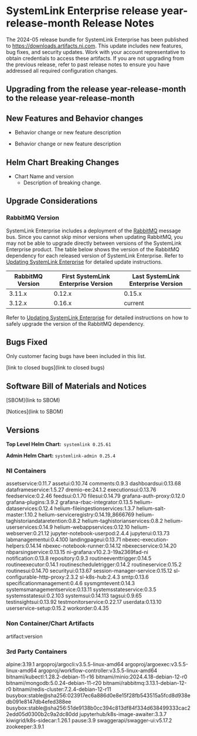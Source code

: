 <!-- This file should be renamed to README.md and placed in the directory for the release. -->

# SystemLink Enterprise release year-release-month Release Notes

The 2024-05 release bundle for SystemLink Enterprise has been published to <https://downloads.artifacts.ni.com>. This update includes new features, bug fixes, and security updates. Work with your account representative to obtain credentials to access these artifacts. If you are not upgrading from the previous release, refer to past release notes to ensure you have addressed all required configuration changes.

## Upgrading from the release year-release-month to the release year-release-month

<!-- Optional section to include comments and instructions needed to successfully upgrade from the previous release to the current release. If the only changes needed are already captured in Helm Chart Breaking Changes, this section is not needed. -->

## New Features and Behavior changes

- Behavior change or new feature description

- Behavior change or new feature description

## Helm Chart Breaking Changes

- Chart Name and version
    - Description of breaking change.

## Upgrade Considerations

### RabbitMQ Version

SystemLink Enterprise includes a deployment of the [RabbitMQ](https://www.rabbitmq.com/) message bus. Since you cannot skip minor versions when updating RabbitMQ, you may not be able to upgrade directly between versions of the SystemLink Enterprise product. The table below shows the version of the RabbitMQ dependency for each released version of SystemLink Enterprise. Refer to [Updating SystemLink Enterprise](https://www.ni.com/docs/en-US/bundle/systemlink-enterprise/page/updating-systemlink-enterprise.html) for detailed update instructions.

| RabbitMQ Version | First SystemLink Enterprise Version | Last SystemLink Enterprise Version |
|------------------|-------------------------------------|------------------------------------|
| 3.11.x           | 0.12.x                              | 0.15.x                             |
| 3.12.x           | 0.16.x                              | current                            |

Refer to [Updating SystemLink Enterprise](https://www.ni.com/docs/en-US/bundle/systemlink-enterprise/page/updating-systemlink-enterprise.html) for detailed instructions on how to safely upgrade the version of the RabbitMQ dependency.

## Bugs Fixed

<!-- This section should link to the excel document that list customer facing bugs, fixed in the current release. The URL for the release (tag) should be used. -->

Only customer facing bugs have been included in this list.

[link to closed bugs](link to closed bugs)

## Software Bill of Materials and Notices

<!-- This section should link to the directories containing notices and SBOM. The URL for the release (tag) should be used. -->

[SBOM](link to SBOM)

[Notices](link to SBOM)

## Versions

**Top Level Helm Chart:** `systemlink 0.25.61`

**Admin Helm Chart:** `systemlink-admin 0.25.4`

### NI Containers

assetservice:0.11.7
assetui:0.10.74
comments:0.9.3
dashboardsui:0.13.68
dataframeservice:1.5.27
dremio-ee:24.1.2
executionsui:0.13.76
feedservice:0.2.46
feedsui:0.1.70
filesui:0.14.79
grafana-auth-proxy:0.12.0
grafana-plugins:3.9.2
grafana-rbac-integrator:0.13.5
helium-dataservices:0.12.4
helium-fileingestionservices:1.3.7
helium-salt-master:1.10.2
helium-serviceregistry:0.14.19_8666769
helium-taghistoriandataretention:0.8.2
helium-taghistorianservices:0.8.2
helium-userservices:0.14.9
helium-webappservices:0.12.10
helium-webserver:0.21.12
jupyter-notebook-userpod:2.4.4
jupyterui:0.13.73
labmanagementui:0.4.100
landingpageui:0.13.71
nbexec-execution-helpers:0.14.14
nbexec-notebook-runner:0.14.12
nbexecservice:0.14.20
nbparsingservice:0.13.15
ni-grafana:v10.2.3-19a2369fad-ni
notification:0.13.8
repository:0.9.3
routineeventtrigger:0.14.5
routineexecutor:0.14.1
routinescheduletrigger:0.14.2
routineservice:0.15.2
routinesui:0.14.70
securityui:0.13.67
session-manager-service:0.15.12
sl-configurable-http-proxy:2.3.2
sl-k8s-hub:2.4.3
smtp:0.13.6
specificationmanagement:0.4.6
sysmgmtevent:0.14.3
systemsmanagementservice:0.13.11
systemsstateservice:0.3.5
systemsstatesui:0.2.103
systemsui:0.14.113
tagsui:0.9.65
testinsightsui:0.13.92
testmonitorservice:0.22.17
userdata:0.13.10
userservice-setup:0.15.2
workorder:0.4.35

### Non Container/Chart Artifacts

artifact:version

### 3rd Party Containers

alpine:3.19.1
argoproj/argocli:v3.5.5-linux-amd64
argoproj/argoexec:v3.5.5-linux-amd64
argoproj/workflow-controller:v3.5.5-linux-amd64
bitnami/kubectl:1.28.2-debian-11-r16
bitnami/minio:2024.4.18-debian-12-r0
bitnami/mongodb:5.0.24-debian-11-r20
bitnami/rabbitmq:3.13.1-debian-12-r0
bitnami/redis-cluster:7.2.4-debian-12-r11
busybox:stable@sha256:023917ec6a886d0e8e15f28fb543515a5fcd8d938edb091e8147db4efed388ee
busybox:stable@sha256:51de9138b0cc394c813df84f334d638499333cac22edd05d0300b2c9a2dc80dd
jupyterhub/k8s-image-awaiter:3.3.7
kiwigrid/k8s-sidecar:1.26.1
pause:3.9
swaggerapi/swagger-ui:v5.17.2
zookeeper:3.9.1
